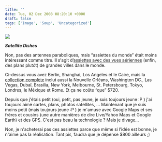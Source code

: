```yaml
---
title: ''
date: Tue, 02 Dec 2008 08:20:10 +0000
draft: false
tags: ['Image', 'Soup', 'Uncategorized']
---
```


![](https://madd0.files.wordpress.com/2008/12/rcxxgaq0ngztr75ysdl9rov1o1_400.jpg)

**_Satellite Dishes_**

Non, pas des antennes paraboliques, mais “assiettes du monde” était moins intéressant comme titre. Il s'agit d’[assiettes avec des vues aériennes](http://www.notneutral.com/index.php?cPath=1_8_63) (enfin, des plans plutôt) de grandes villes dans le monde.

Ci-dessus vous avez Berlin, Shanghai, Los Angeles et le Caire, mais la [collection complète](http://www.notneutral.com/product_info.php?products_id=417) inclut aussi la Nouvelle Orléans, Washington DC., Las Vegas, Dubaï, Brasilia, New York, Melbourne, St. Petersbourg, Tokyo, Londres, le Méxique et Rome. Et ça ne coûte “que” $720.

Depuis que j'étais petit (oui, petit, pas jeune, je suis toujours jeune :P ) j'ai toujours aimé cartes, plans, photos satellites, … Maintenant que je suis moins petit (mais toujours jeune :P ) je m'amuse avec Google Maps et ses frères et cousins (une autre manières de dire Live/Yahoo Maps et Google Earth) et des GPS. C'est pas beau la technologie ? Mais je divage…

Non, je n'acheterai pas ces assiettes parce que même si l'idée est bonne, je n'aime pas la réalisation. Tant pis, faudra que je dépense $800 ailleurs ;)